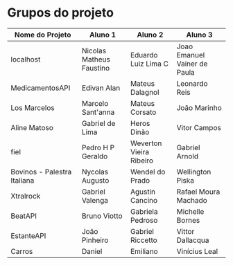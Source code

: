 # Grupos do projeto

Nome do Projeto | Aluno 1 | Aluno 2 | Aluno 3
---|------|-----------|-----
localhost | Nicolas Matheus Faustino | Eduardo Luiz Lima C | Joao Emanuel Vainer de Paula
MedicamentosAPI | Edivan Alan | Mateus Dalagnol | Leonardo Reis 
Los Marcelos | Marcelo Sant'anna | Mateus Corsato | João Marinho
Aline Matoso | Gabriel de Lima | Heros Dinão | Vitor Campos
fiel | Pedro H P Geraldo | Weverton Vieira Ribeiro | Gabriel Arnold
Bovinos - Palestra Italiana | Nycolas Augusto | Wendel do Prado | Wellington Piska
Xtralrock | Gabriel Valenga | Agustin Cancino | Rafael Moura Machado
BeatAPI | Bruno Viotto | Gabriela Pedroso | Michelle Bornes
EstanteAPI | João Pinheiro | Gabriel Riccetto | Vittor Dallacqua 
Carros | Daniel | Emiliano | Vinícius Leal